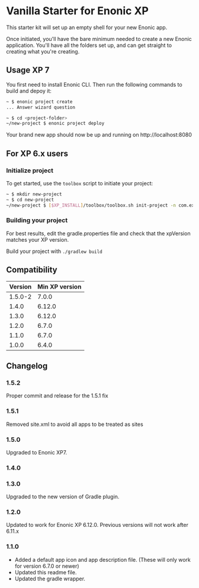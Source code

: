 # Vanilla Starter for Enonic XP

This starter kit will set up an empty shell for your new Enonic app.

Once initiated, you'll have the bare minimum needed to create a new Enonic
application. You'll have all the folders set up, and can get
straight to creating what you're creating.


## Usage XP 7

You first need to install Enonic CLI. Then run the following commands to build and depoy it:

```bash
~ $ enonic project create
... Answer wizard question

~ $ cd <project-folder>
~/new-project $ enonic project deploy
```

Your brand new app should now be up and running on http://localhost:8080


## For XP 6.x users


### Initialize project

To get started, use the `toolbox` script to initiate your project:

```bash
~ $ mkdir new-project
~ $ cd new-project
~/new-project $ [$XP_INSTALL]/toolbox/toolbox.sh init-project -n com.example.name -r starter-vanilla
```

### Building your project

For best results, edit the gradle.properties file and check that the 
xpVersion matches your XP version. 

Build your project with ``./gradlew build``


## Compatibility

| Version       | Min XP version |
| ------------- | ---------- |
| 1.5.0-2	        | 7.0.0 |
| 1.4.0	        | 6.12.0 |
| 1.3.0	        | 6.12.0 |
| 1.2.0	        | 6.7.0 |
| 1.1.0         | 6.7.0 |
| 1.0.0         | 6.4.0 |

## Changelog

### 1.5.2

Proper commit and release for the 1.5.1 fix

### 1.5.1

Removed site.xml to avoid all apps to be treated as sites

### 1.5.0

Upgraded to Enonic XP7.

### 1.4.0
### 1.3.0

Upgraded to the new version of Gradle plugin.

### 1.2.0

Updated to work for Enonic XP 6.12.0.  Previous versions will not work after 6.11.x

### 1.1.0

* Added a default app icon and app description file. (These will only work for version 6.7.0 or newer)
* Updated this readme file.
* Updated the gradle wrapper.
